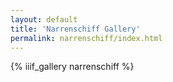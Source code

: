```yaml
---
layout: default
title: 'Narrenschiff Gallery'
permalink: narrenschiff/index.html
---
```


{% iiif_gallery narrenschiff %}
